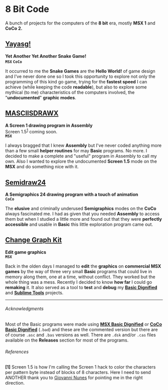 # 8 Bit Code  
  
 A bunch of projects for the computers of the **8 bit** era, mostly **MSX 1** and **CoCo 2.**  
  
## [Yayasg!](https://github.com/farique1/8bitcode/tree/main/Yayasg)  
**Yet Another Yet Another Snake Game!**  
**`MSX` `CoCo`**  
  
It occurred to me the **Snake Games** are the **Hello World!** of game design and I've never done one so I took this opportunity to explore not only the programming of this kind go game, trying for the **fastest speed** I can achieve (while keeping the code **readable**), but also to explore some mythical (to me) characteristics of the computers involved, the "**undocumented**" **graphic modes**.  
  
## [MASCIISDRAWX](https://github.com/farique1/8bitcode/tree/main/MASCIISDRAWX)  
**A Screen 1 drawing program in Assembly**  
Screen 1.5<sup>[1](#references)</sup> coming soon.  
**`MSX`**  
  
I always bragged that I knew **Assembly** but I've never coded anything more than a few small **helper routines** for may **Basic** programs. No more. I decided to make a complete and "useful" program in Assembly to call my own. Also I wanted to explore the undocumented **Screen 1.5** mode on the **MSX** and do something nice with it.  
  
## [Semidraw24](https://github.com/farique1/8bitcode/tree/main/Semidraw24)  
**A Semigraphics 24 drawing program with a touch of animation**  
**`CoCo`**  
  
The **elusive** and criminally underused **Semigraphics** modes on the **CoCo** always fascinated me. I had as given that you needed **Assembly** to access them but when I studied a little more and found out that they were **perfectly accessible** and usable in **Basic** this little exploration program came out.  
  
## [Change Graph Kit](https://github.com/farique1/Change-Graph-Kit)  
**Edit game graphics**  
**`MSX`**  
  
Back in the olden days I managed to **edit** the **graphics** on **commercial MSX games** by the way of three very small **Basic** programs that could live in memory along them, one at a time, without conflict. They worked but the whole thing was a mess. Recently I decided to know **how far** I could go **remaking** it. It also served as a tool to **test** and **debug** my **[Basic Dignified](https://github.com/farique1/msx-basic-dignified)** and **[Sublime Tools](https://github.com/farique1/MSX-Sublime-Tools)** projects.  

--------  
###### Acknowledgments  
  
Most of the Basic programs were made using **[MSX Basic Dignified](https://github.com/farique1/msx-basic-dignified)** or **[CoCo Basic Dignified](https://github.com/farique1/coco-basic-dignified)** (`.bad`) and these are the commented version but there are of course `.asc` and `.bas` versions as well.
There are `.dsk` and/or `.cas` files available on the **Releases** section for most of the programs.  
    
###### References  
**[1]** Screen 1.5 is how I'm calling the Screen 1 hack to color the characters per pattern byte instead of blocks of 8 characters. Here I need to send ANOTHER thank you to [Giovanni Nunes](https://github.com/plainspooky) for pointing me in the right direction.  
